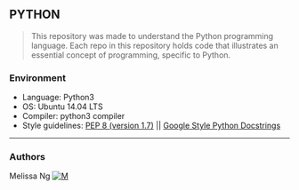 ## PYTHON
> This repository was made to understand the Python programming language. Each repo in this repository holds code that illustrates an essential concept of programming, specific to Python.

### Environment
* Language: Python3
* OS: Ubuntu 14.04 LTS
* Compiler: python3 compiler
* Style guidelines: [PEP 8 (version 1.7)](https://www.python.org/dev/peps/pep-0008/) || [Google Style Python Docstrings](http://sphinxcontrib-napoleon.readthedocs.io/en/latest/example_google.html)

---
### Authors
Melissa Ng [![M](https://upload.wikimedia.org/wikipedia/fr/thumb/c/c8/Twitter_Bird.svg/30px-Twitter_Bird.svg.png)](https://twitter.com/MelissaNg__)